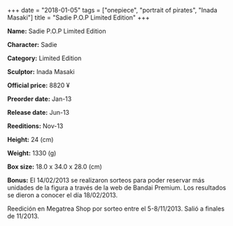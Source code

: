 +++
date = "2018-01-05"
tags = ["onepiece", "portrait of pirates", "Inada Masaki"]
title = "Sadie P.O.P Limited Edition"
+++

**Name:** Sadie P.O.P Limited Edition

**Character:** Sadie

**Category:** Limited Edition 

**Sculptor:** Inada Masaki

**Official price:** 8820 ¥

**Preorder date:** Jan-13

**Release date:** Jun-13

**Reeditions:** Nov-13

**Height:** 24 (cm)

**Weight:** 1330 (g)

**Box size:** 18.0 x 34.0 x 28.0 (cm)



**Bonus:** El 14/02/2013 se realizaron sorteos para poder reservar más unidades de la figura a través de la web de Bandai Premium. Los resultados se dieron a conocer el día 18/02/2013.

Reedición en Megatrea Shop por sorteo entre el 5-8/11/2013. Salió a finales de 11/2013.
